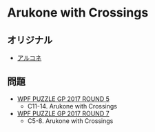 # Arukone with Crossings

## オリジナル
- [アルコネ](arukone.md)

## 問題
- [WPF PUZZLE GP 2017 ROUND 5](../questions/wpfpgp2017-5.md)
	- C11-14. Arukone with Crossings
- [WPF PUZZLE GP 2017 ROUND 7](../questions/wpfpgp2017-7.md)
	- C5-8. Arukone with Crossings
